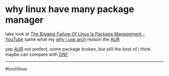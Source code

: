 # why linux have many package manager

take look at [The Biggest Failure Of Linux Is Package Management - YouTube](https://www.youtube.com/watch?v=xLGdoL7xa3o)  same what my [why i use arch](why%20i%20use%20arch.md) reason the [AUR](AUR.md)

yep [AUR](AUR.md) not prefect, some package broken, but still the best of i think maybe can compare with [DNF](DNF.md)

---

#tool/linux 